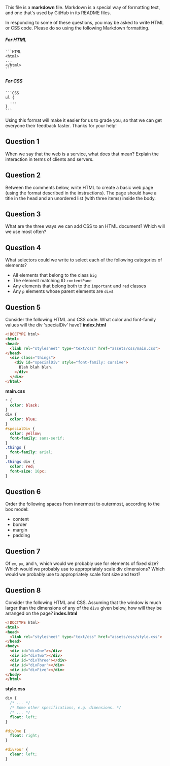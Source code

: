 This file is a **markdown** file. Markdown is a special way of formatting text, and one that's used by GitHub in its README files.

In responding to some of these questions, you may be asked to write HTML or CSS code. Please do so using the following Markdown formatting.

##### For HTML
    ```HTML
    <html>
    ...
    </html>
    ```

##### For CSS
    ```CSS
    ul {
      ...
    }
    ```

Using this format will make it easier for us to grade you, so that we can get everyone their feedback faster. Thanks for your help!

## Question 1
When we say that the web is a service, what does that mean? Explain the interaction in terms of clients and servers.
<!-- your answer starts here -->

<!-- your answer ends here -->

## Question 2
Between the comments below, write HTML to create a basic web page (using the format described in the instructions). The page should have a title in the head and an unordered list (with three items) inside the body.
<!-- your answer starts here -->

<!-- your answer ends here -->

## Question 3
What are the three ways we can add CSS to an HTML document? Which will we use most often?
<!-- your answer starts here -->

<!-- your answer ends here -->

## Question 4
What selectors could we write to select each of the following categories of elements?
* All elements that belong to the class `big`
* The element matching ID `contentPane`
* Any elements that belong both to the `important` and `red` classes
* Any `p` elements whose parent elements are `div`s

<!-- your answer starts here -->

<!-- your answer ends here -->


## Question 5
Consider the following HTML and CSS code. What color and font-family values will the div 'specialDiv' have?
**index.html**
```HTML
<!DOCTYPE html>
<html>
<head>
  <link rel="stylesheet" type="text/css" href="assets/css/main.css">
</head>
  <div class="things">
    <div id="specialDiv" style="font-family: cursive">
      Blah blah blah.
    </div>
  </div>
</html>
```

**main.css**
```CSS
* {
  color: black;
}
div {
  color: blue;
}
#specialDiv {
  color: yellow;
  font-family: sans-serif;
}
.things {
  font-family: arial;
}
.things div {
  color: red;
  font-size: 16px;
}
```

<!-- your answer starts here -->

<!-- your answer ends here -->

## Question 6
Order the following spaces from innermost to outermost, according to the box model:
* content
* border
* margin
* padding

<!-- your answer starts here -->

<!-- your answer ends here -->

## Question 7
Of `em`, `px`, and `%`, which would we probably use for elements of fixed size? Which would we probably use to appropriately scale div dimensions? Which would we probably use to appropriately scale font size and text?

<!-- your answer starts here -->

<!-- your answer ends here -->

## Question 8
Consider the following HTML and CSS. Assuming that the window is much larger than the dimensions of any of the `divs` given below, how will they be arranged on the page?
**index.html**
```HTML
<!DOCTYPE html>
<html>
<head>
  <link rel="stylesheet" type="text/css" href="assets/css/style.css">
</head>
<body>
  <div id="divOne"></div>
  <div id="divTwo"></div>
  <div id="divThree"></div>
  <div id="divFour"></div>
  <div id="divFive"></div>
</body>
</html>
```

**style.css**
```CSS
div {
  /* ... */
  /* Some other specifications, e.g. dimensions. */
  /* ... */
  float: left;
}

#divOne {
  float: right;
}

#divFour {
  clear: left;
}
```

<!-- your answer starts here -->

<!-- your answer ends here -->
